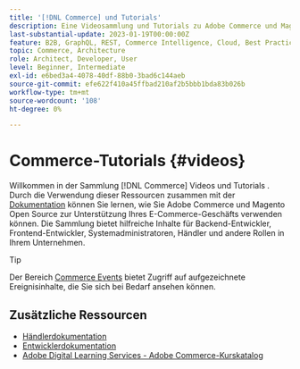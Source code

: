 ```yaml
---
title: '[!DNL Commerce] und Tutorials'
description: Eine Videosammlung und Tutorials zu Adobe Commerce und Magento Open Source
last-substantial-update: 2023-01-19T00:00:00Z
feature: B2B, GraphQL, REST, Commerce Intelligence, Cloud, Best Practices, API Mesh, App Builder
topic: Commerce, Architecture
role: Architect, Developer, User
level: Beginner, Intermediate
exl-id: e6bed3a4-4078-40df-88b0-3bad6c144aeb
source-git-commit: efe622f410a45ffbad210af2b5bbb1bda83b026b
workflow-type: tm+mt
source-wordcount: '108'
ht-degree: 0%

---
```


# Commerce-Tutorials {#videos}

Willkommen in der Sammlung [!DNL Commerce] Videos und Tutorials . Durch die Verwendung dieser Ressourcen zusammen mit der [Dokumentation](https://experienceleague.adobe.com/docs/commerce.html?lang=de) können Sie lernen, wie Sie Adobe Commerce und Magento Open Source zur Unterstützung Ihres E-Commerce-Geschäfts verwenden können. Die Sammlung bietet hilfreiche Inhalte für Backend-Entwickler, Frontend-Entwickler, Systemadministratoren, Händler und andere Rollen in Ihrem Unternehmen.

<div id="recs-overview-body-1"></div>
<div id="recs-overview-body-2"></div>
<div id="recs-overview-body-3"></div>
<div id="recs-overview-body-4"></div>
<div id="recs-overview-body-5"></div>
<div id="recs-overview-body-6"></div>

>[!TIP]
>
>Der Bereich [Commerce Events](https://experienceleague.adobe.com/docs/commerce-events/events/overview.html?lang=de) bietet Zugriff auf aufgezeichnete Ereignisinhalte, die Sie sich bei Bedarf ansehen können.

## Zusätzliche Ressourcen

- [Händlerdokumentation](https://experienceleague.adobe.com/docs/commerce-admin/user-guides/home.html?lang=de)
- [Entwicklerdokumentation](https://developer.adobe.com/commerce)
- [Adobe Digital Learning Services - Adobe Commerce-Kurskatalog](https://learning.adobe.com/catalog.html?solution=Adobe%20Commerce)
